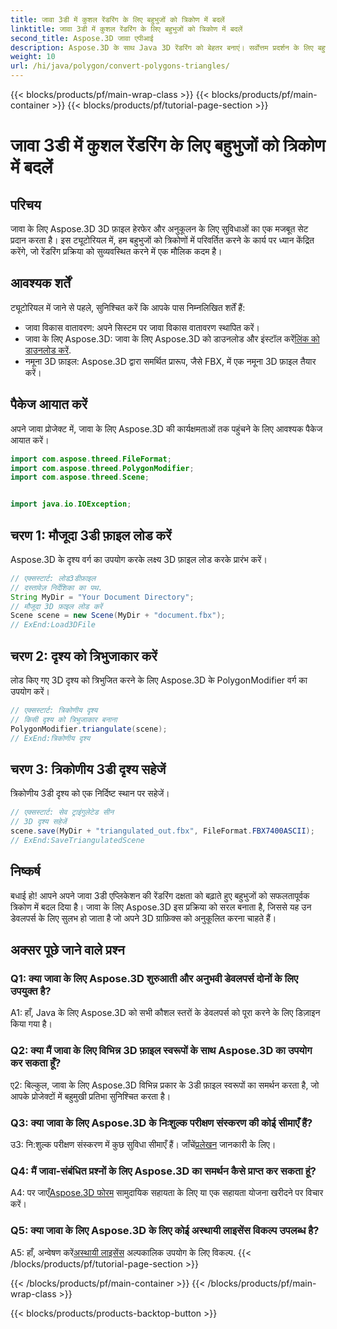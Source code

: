 ```yaml
---
title: जावा 3डी में कुशल रेंडरिंग के लिए बहुभुजों को त्रिकोण में बदलें
linktitle: जावा 3डी में कुशल रेंडरिंग के लिए बहुभुजों को त्रिकोण में बदलें
second_title: Aspose.3D जावा एपीआई
description: Aspose.3D के साथ Java 3D रेंडरिंग को बेहतर बनाएं। सर्वोत्तम प्रदर्शन के लिए बहुभुजों को त्रिभुजों में बदलना सीखें। निर्बाध 3डी विकास अनुभव के लिए अभी डाउनलोड करें।
weight: 10
url: /hi/java/polygon/convert-polygons-triangles/
---
```


{{< blocks/products/pf/main-wrap-class >}}
{{< blocks/products/pf/main-container >}}
{{< blocks/products/pf/tutorial-page-section >}}

# जावा 3डी में कुशल रेंडरिंग के लिए बहुभुजों को त्रिकोण में बदलें

## परिचय

जावा के लिए Aspose.3D 3D फ़ाइल हेरफेर और अनुकूलन के लिए सुविधाओं का एक मजबूत सेट प्रदान करता है। इस ट्यूटोरियल में, हम बहुभुजों को त्रिकोणों में परिवर्तित करने के कार्य पर ध्यान केंद्रित करेंगे, जो रेंडरिंग प्रक्रिया को सुव्यवस्थित करने में एक मौलिक कदम है।

## आवश्यक शर्तें

ट्यूटोरियल में जाने से पहले, सुनिश्चित करें कि आपके पास निम्नलिखित शर्तें हैं:

- जावा विकास वातावरण: अपने सिस्टम पर जावा विकास वातावरण स्थापित करें।
-  जावा के लिए Aspose.3D: जावा के लिए Aspose.3D को डाउनलोड और इंस्टॉल करें[लिंक को डाउनलोड करें](https://releases.aspose.com/3d/java/).
- नमूना 3D फ़ाइल: Aspose.3D द्वारा समर्थित प्रारूप, जैसे FBX, में एक नमूना 3D फ़ाइल तैयार करें।

## पैकेज आयात करें

अपने जावा प्रोजेक्ट में, जावा के लिए Aspose.3D की कार्यक्षमताओं तक पहुंचने के लिए आवश्यक पैकेज आयात करें।

```java
import com.aspose.threed.FileFormat;
import com.aspose.threed.PolygonModifier;
import com.aspose.threed.Scene;


import java.io.IOException;
```

## चरण 1: मौजूदा 3डी फ़ाइल लोड करें

Aspose.3D के दृश्य वर्ग का उपयोग करके लक्ष्य 3D फ़ाइल लोड करके प्रारंभ करें।

```java
// एक्सस्टार्ट: लोड3डीफ़ाइल
// दस्तावेज़ निर्देशिका का पथ.
String MyDir = "Your Document Directory";
// मौजूदा 3D फ़ाइल लोड करें
Scene scene = new Scene(MyDir + "document.fbx");
// ExEnd:Load3DFile
```

## चरण 2: दृश्य को त्रिभुजाकार करें

लोड किए गए 3D दृश्य को त्रिभुजित करने के लिए Aspose.3D के PolygonModifier वर्ग का उपयोग करें।

```java
// एक्सस्टार्ट: त्रिकोणीय दृश्य
// किसी दृश्य को त्रिभुजाकार बनाना
PolygonModifier.triangulate(scene);
// ExEnd:त्रिकोणीय दृश्य
```

## चरण 3: त्रिकोणीय 3डी दृश्य सहेजें

त्रिकोणीय 3डी दृश्य को एक निर्दिष्ट स्थान पर सहेजें।

```java
// एक्सस्टार्ट: सेव ट्राइंगुलेटेड सीन
// 3D दृश्य सहेजें
scene.save(MyDir + "triangulated_out.fbx", FileFormat.FBX7400ASCII);
// ExEnd:SaveTriangulatedScene
```

## निष्कर्ष

बधाई हो! आपने अपने जावा 3डी एप्लिकेशन की रेंडरिंग दक्षता को बढ़ाते हुए बहुभुजों को सफलतापूर्वक त्रिकोण में बदल दिया है। जावा के लिए Aspose.3D इस प्रक्रिया को सरल बनाता है, जिससे यह उन डेवलपर्स के लिए सुलभ हो जाता है जो अपने 3D ग्राफ़िक्स को अनुकूलित करना चाहते हैं।

## अक्सर पूछे जाने वाले प्रश्न

### Q1: क्या जावा के लिए Aspose.3D शुरुआती और अनुभवी डेवलपर्स दोनों के लिए उपयुक्त है?

A1: हाँ, Java के लिए Aspose.3D को सभी कौशल स्तरों के डेवलपर्स को पूरा करने के लिए डिज़ाइन किया गया है।

### Q2: क्या मैं जावा के लिए विभिन्न 3D फ़ाइल स्वरूपों के साथ Aspose.3D का उपयोग कर सकता हूँ?

ए2: बिल्कुल, जावा के लिए Aspose.3D विभिन्न प्रकार के 3डी फ़ाइल स्वरूपों का समर्थन करता है, जो आपके प्रोजेक्टों में बहुमुखी प्रतिभा सुनिश्चित करता है।

### Q3: क्या जावा के लिए Aspose.3D के निःशुल्क परीक्षण संस्करण की कोई सीमाएँ हैं?

उ3: नि:शुल्क परीक्षण संस्करण में कुछ सुविधा सीमाएँ हैं। जाँचें[प्रलेखन](https://reference.aspose.com/3d/java/) जानकारी के लिए।

### Q4: मैं जावा-संबंधित प्रश्नों के लिए Aspose.3D का समर्थन कैसे प्राप्त कर सकता हूं?

 A4: पर जाएँ[Aspose.3D फोरम](https://forum.aspose.com/c/3d/18) सामुदायिक सहायता के लिए या एक सहायता योजना खरीदने पर विचार करें।

### Q5: क्या जावा के लिए Aspose.3D के लिए कोई अस्थायी लाइसेंस विकल्प उपलब्ध है?

 A5: हाँ, अन्वेषण करें[अस्थायी लाइसेंस](https://purchase.aspose.com/temporary-license/) अल्पकालिक उपयोग के लिए विकल्प.
{{< /blocks/products/pf/tutorial-page-section >}}

{{< /blocks/products/pf/main-container >}}
{{< /blocks/products/pf/main-wrap-class >}}

{{< blocks/products/products-backtop-button >}}
